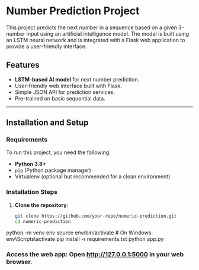 # Number Prediction Project

This project predicts the next number in a sequence based on a given 3-number input using an artificial intelligence model. The model is built using an LSTM neural network and is integrated with a Flask web application to provide a user-friendly interface.

## Features

- **LSTM-based AI model** for next number prediction.
- User-friendly web interface built with Flask.
- Simple JSON API for prediction services.
- Pre-trained on basic sequential data.

---

## Installation and Setup

### Requirements

To run this project, you need the following:

- **Python 3.8+**
- `pip` (Python package manager)
- Virtualenv (optional but recommended for a clean environment)

### Installation Steps

1. **Clone the repository**:
   ```bash
   git clone https://github.com/your-repo/numeric-prediction.git
   cd numeric-prediction
  python -m venv env
  source env/bin/activate  # On Windows: env\Scripts\activate
  pip install -r requirements.txt
  python app.py
  
### Access the web app: Open http://127.0.0.1:5000 in your web browser.


